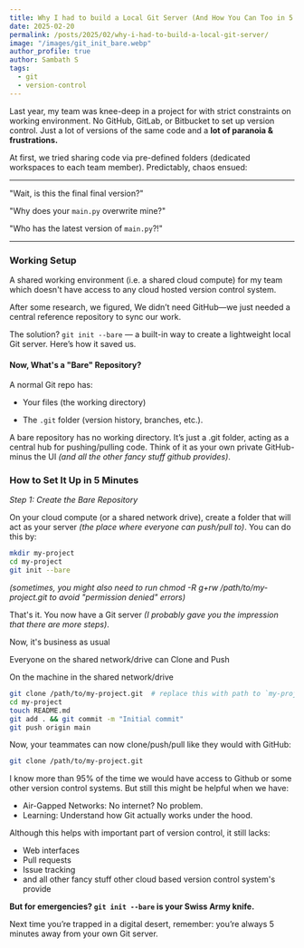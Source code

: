 ```yaml
---
title: Why I had to build a Local Git Server (And How You Can Too in 5 Minutes)
date: 2025-02-20
permalink: /posts/2025/02/why-i-had-to-build-a-local-git-server/
image: "/images/git_init_bare.webp"
author_profile: true
author: Sambath S
tags:
  - git
  - version-control
---
```


Last year, my team was knee-deep in a project for with strict constraints on working environment. No GitHub, GitLab, or Bitbucket to set up version control. Just a lot of versions of the same code and a **lot of paranoia & frustrations.**

At first, we tried sharing code via pre-defined folders (dedicated workspaces to each team member). Predictably, chaos ensued:

----
"Wait, is this the final final version?"

"Why does your `main.py` overwrite mine?"

"Who has the latest version of `main.py`?!"

----
### Working Setup

A shared working environment (i.e. a shared cloud compute) for my team which doesn't have access to any cloud hosted version control system.

After some research, we figured, We didn’t need GitHub—we just needed a central reference repository to sync our work.

The solution? `git init --bare` — a built-in way to create a lightweight local Git server. Here’s how it saved us.

#### Now, What's a "Bare" Repository?

A normal Git repo has:

- Your files (the working directory)

- The `.git` folder (version history, branches, etc.).

A bare repository has no working directory. It’s just a .git folder, acting as a central hub for pushing/pulling code. Think of it as your own private GitHub- minus the UI *(and all the other fancy stuff github provides)*.

### How to Set It Up in 5 Minutes

_Step 1: Create the Bare Repository_

On your cloud compute (or a shared network drive), create a folder that will act as your server *(the place where everyone can push/pull to)*. You can do this by:

```bash
mkdir my-project  
cd my-project 
git init --bare  
```

*(sometimes, you might also need to run chmod -R g+rw /path/to/my-project.git to avoid "permission denied" errors)*

That's it. You now have a Git server *(I probably gave you the impression that there are more steps)*.

Now, it's business as usual

Everyone on the shared network/drive can Clone and Push

On the machine in the shared network/drive 

```bash
git clone /path/to/my-project.git  # replace this with path to `my-project` folder you created in step 1
cd my-project  
touch README.md  
git add . && git commit -m "Initial commit"  
git push origin main  
```

Now, your teammates can now clone/push/pull like they would with GitHub:

```bash
git clone /path/to/my-project.git  
```

I know more than 95% of the time we would have access to Github or some other version control systems. But still this might be helpful when we have: 

- Air-Gapped Networks: No internet? No problem.
- Learning: Understand how Git actually works under the hood.

Although this helps with important part of version control, it still lacks:
- Web interfaces
- Pull requests
- Issue tracking
- and all other fancy stuff other cloud based version control system's provide

**But for emergencies? `git init --bare` is your Swiss Army knife.**

Next time you’re trapped in a digital desert, remember: you’re always 5 minutes away from your own Git server.